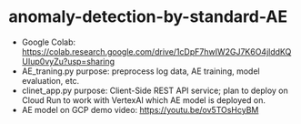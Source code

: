 # anomaly-detection-by-standard-AE

- Google Colab: https://colab.research.google.com/drive/1cDpF7hwIW2GJ7K6O4jlddKQUIup0vyZu?usp=sharing
- AE_traning.py purpose: preprocess log data, AE training, model evaluation, etc.
- clinet_app.py purpose: Client-Side REST API service; plan to deploy on Cloud Run to work with VertexAI which AE model is deployed on.
- AE model on GCP demo video: https://youtu.be/ov5TOsHcyBM
